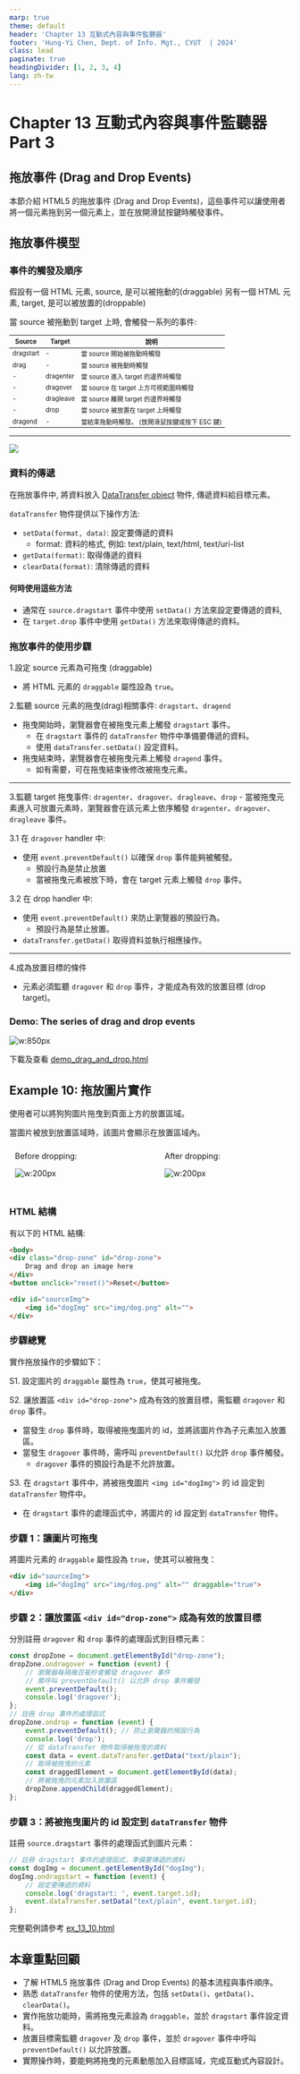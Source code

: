 ```yaml
---
marp: true
theme: default
header: 'Chapter 13 互動式內容與事件監聽器'
footer: 'Hung-Yi Chen, Dept. of Info. Mgt., CYUT  | 2024'
class: lead
paginate: true
headingDivider: [1, 2, 3, 4]
lang: zh-tw
---
```


<style>
    .columns {
    display: flex;
  }
  .column {
    flex: 1;
    padding: 10px;
  }
  .column.large{
    flex: 2;
  }
  .small-font {
    font-size: 0.8em;
  }

  section > header,
section > footer {
  position: absolute;
  left: auto;
  right: 90px;
  height: 20px;
}

header {
  top: 30px;
}

footer {
  bottom: 30px;
}

table {
  font-size: 0.8em; 
}


</style>

# Chapter 13 互動式內容與事件監聽器 Part 3

## 拖放事件 (Drag and Drop Events) 

本節介紹 HTML5 的拖放事件 (Drag and Drop Events)，這些事件可以讓使用者將一個元素拖到另一個元素上，並在放開滑鼠按鍵時觸發事件。

## 拖放事件模型

### 事件的觸發及順序

假設有一個 HTML 元素, source, 是可以被拖動的(draggable)
另有一個 HTML 元素, target, 是可以被放置的(droppable)

當 source 被拖動到 target 上時, 會觸發一系列的事件:

| Source | Target | 說明
| --- | --- | ---
| dragstart | - | 當 source 開始被拖動時觸發
| drag | - | 當 source 被拖動時觸發
| - | dragenter | 當 source 進入 target 的邊界時觸發
| - | dragover | 當 source 在 target 上方可視範圍時觸發
| - | dragleave | 當 source 離開 target 的邊界時觸發
| - | drop | 當 source 被放置在 target 上時觸發
| dragend | - | 當結束拖動時觸發。 (放開滑鼠按鍵或按下 ESC 鍵)

---

![](img/25-May-25-22-47-07.jpg)

<!-- Source: https://jenkov.com/tutorials/html5/drag-and-drop.html -->

### 資料的傳遞

在拖放事件中, 將資料放入 [DataTransfer object](https://developer.mozilla.org/en-US/docs/Web/API/DataTransfer) 物件, 傳遞資料給目標元素。

`dataTransfer` 物件提供以下操作方法:
- `setData(format, data)`: 設定要傳遞的資料
  - format: 資料的格式, 例如: text/plain, text/html, text/uri-list
- `getData(format)`: 取得傳遞的資料
- `clearData(format)`: 清除傳遞的資料

#### 何時使用這些方法

- 通常在 `source.dragstart` 事件中使用 `setData()` 方法來設定要傳遞的資料, 
- 在 `target.drop` 事件中使用 `getData()` 方法來取得傳遞的資料。

### 拖放事件的使用步驟

1.設定 source 元素為可拖曳 (draggable)
  - 將 HTML 元素的 `draggable` 屬性設為 `true`。

2.監聽 source 元素的拖曳(drag)相關事件: `dragstart`、`dragend`
  
- 拖曳開始時，瀏覽器會在被拖曳元素上觸發 `dragstart` 事件。
  - 在 `dragstart` 事件的 `dataTransfer` 物件中準備要傳遞的資料。
  - 使用 `dataTransfer.setData()` 設定資料。
- 拖曳結束時，瀏覽器會在被拖曳元素上觸發 `dragend` 事件。
  - 如有需要，可在拖曳結束後修改被拖曳元素。

---

3.監聽 target 拖曳事件: `dragenter`、`dragover`、`dragleave`、`drop`
    - 當被拖曳元素進入可放置元素時，瀏覽器會在該元素上依序觸發 `dragenter`、`dragover`、`dragleave` 事件。

3.1 在 `dragover` handler 中:
- 使用 `event.preventDefault()` 以確保 `drop` 事件能夠被觸發。
    - 預設行為是禁止放置
    - 當被拖曳元素被放下時，會在 target 元素上觸發 `drop` 事件。

3.2 在 drop handler 中:
- 使用 `event.preventDefault()` 來防止瀏覽器的預設行為。
  - 預設行為是禁止放置。
- `dataTransfer.getData()` 取得資料並執行相應操作。

---

4.成為放置目標的條件
- 元素必須監聽 `dragover` 和 `drop` 事件，才能成為有效的放置目標 (drop target)。

### Demo: The series of drag and drop events

![w:850px](img/24-Dec-08-08-49-58.png)

下載及查看 [demo_drag_and_drop.html](demo_drag_drop_events.html)


## Example 10: 拖放圖片實作

使用者可以將狗狗圖片拖曳到頁面上方的放置區域。

當圖片被放到放置區域時，該圖片會顯示在放置區域內。

<div class="columns">
<div class="column">
Before dropping:

![w:200px](img/24-09-01-15-26-21.png)

</div>

<div class="column">
After dropping:

![w:200px](img/24-09-01-15-26-53.png)
</div>
</div>

### HTML 結構

有以下的 HTML 結構:

```html
<body>
<div class="drop-zone" id="drop-zone">
    Drag and drop an image here
</div>
<button onclick="reset()">Reset</button>

<div id="sourceImg">
    <img id="dogImg" src="img/dog.png" alt="">
</div>
```

### 步驟總覽

實作拖放操作的步驟如下：

S1. 設定圖片的 `draggable` 屬性為 `true`，使其可被拖曳。

S2. 讓放置區 `<div id="drop-zone">` 成為有效的放置目標，需監聽 `dragover` 和 `drop` 事件。
  - 當發生 `drop` 事件時，取得被拖曳圖片的 id，並將該圖片作為子元素加入放置區。
  - 當發生 `dragover` 事件時，需呼叫 `preventDefault()` 以允許 `drop` 事件觸發。
      - `dragover` 事件的預設行為是不允許放置。

S3. 在 `dragstart` 事件中，將被拖曳圖片 `<img id="dogImg">` 的 id 設定到 `dataTransfer` 物件中。
  - 在 `dragstart` 事件的處理函式中，將圖片的 id 設定到 `dataTransfer` 物件。

### 步驟 1：讓圖片可拖曳

將圖片元素的 `draggable` 屬性設為 `true`，使其可以被拖曳：

```html
<div id="sourceImg">
    <img id="dogImg" src="img/dog.png" alt="" draggable="true">
</div>
```

### 步驟 2：讓放置區 `<div id="drop-zone">` 成為有效的放置目標

分別註冊 `dragover` 和 `drop` 事件的處理函式到目標元素：

```javascript
const dropZone = document.getElementById("drop-zone");
dropZone.ondragover = function (event) {
    // 瀏覽器每隔幾百毫秒會觸發 dragover 事件
    // 需呼叫 preventDefault() 以允許 drop 事件觸發
    event.preventDefault();
    console.log('dragover');
};
// 註冊 drop 事件的處理函式
dropZone.ondrop = function (event) {
    event.preventDefault(); // 防止瀏覽器的預設行為
    console.log('drop');
    // 從 dataTransfer 物件取得被拖曳的資料
    const data = event.dataTransfer.getData("text/plain");
    // 取得被拖曳的元素
    const draggedElement = document.getElementById(data);
    // 將被拖曳的元素加入放置區
    dropZone.appendChild(draggedElement);
};
```

### 步驟 3：將被拖曳圖片的 id 設定到 `dataTransfer` 物件

註冊 `source.dragstart` 事件的處理函式到圖片元素：

```javascript
// 註冊 dragstart 事件的處理函式，準備要傳遞的資料
const dogImg = document.getElementById("dogImg");
dogImg.ondragstart = function (event) {
    // 設定要傳遞的資料
    console.log('dragstart: ', event.target.id);
    event.dataTransfer.setData("text/plain", event.target.id);
};
```

完整範例請參考 [ex_13_10.html](ex_13_10.html)



## 本章重點回顧

- 了解 HTML5 拖放事件 (Drag and Drop Events) 的基本流程與事件順序。
- 熟悉 `dataTransfer` 物件的使用方法，包括 `setData()`、`getData()`、`clearData()`。
- 實作拖放功能時，需將拖曳元素設為 `draggable`，並於 `dragstart` 事件設定資料。
- 放置目標需監聽 `dragover` 及 `drop` 事件，並於 `dragover` 事件中呼叫 `preventDefault()` 以允許放置。
- 實際操作時，要能夠將拖曳的元素動態加入目標區域，完成互動式內容設計。

<script src="../h2_numbering.js"></script>